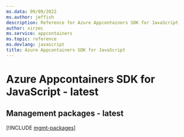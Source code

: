 ```yaml
---
ms.data: 09/09/2022
ms.author: jeffish
description: Reference for Azure Appcontainers SDK for JavaScript
author: xirzec
ms.service: appcontainers
ms.topic: reference
ms.devlang: javascript
title: Azure Appcontainers SDK for JavaScript
---
```

# Azure Appcontainers SDK for JavaScript - latest

## Management packages - latest
[!INCLUDE [mgmt-packages](appcontainers-mgmt-index.md)]